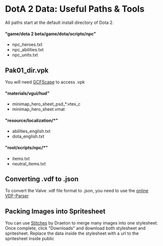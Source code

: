 # DotA 2 Data: Useful Paths & Tools

All paths start at the default install directory of Dota 2.

#### "game/dota 2 beta/game/dota/scripts/npc"

- npc_heroes.txt
- npc_abilities.txt
- npc_units.txt

## Pak01_dir.vpk

You will need [GCFScape](https://developer.valvesoftware.com/wiki/GCFScape) to access .vpk

#### "materials/vgui/hud"

- minimap_hero_sheet_psd_*.vtex_c
- minimap_hero_sheet.vmat

#### "resource/localization/*"

- abilities_english.txt
- dota_english.txt

#### "root/scripts/npc/*"

- items.txt
- neutral_items.txt

## Converting .vdf to .json

To convert the Valve .vdf file format to .json, you need to use the [online VDF-Parser](https://rgp.io/vdf-parser/)

## Packing Images into Spritesheet

You can use [Stitches](https://draeton.github.io/stitches/) by Draeton to merge many images into one stylesheet. Once complete, click "Downloads" and download both stylesheet and spritesheet. Replace the data inside the stylesheet with a url to the spritesheet inside public